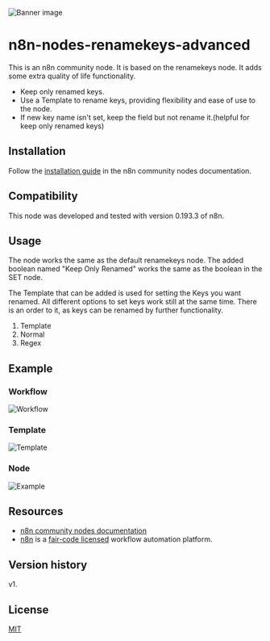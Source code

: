 ![Banner image](https://user-images.githubusercontent.com/10284570/173569848-c624317f-42b1-45a6-ab09-f0ea3c247648.png)

# n8n-nodes-renamekeys-advanced

This is an n8n community node. It is based on the renamekeys node. It adds some extra quality of life functionality.
* Keep only renamed keys.
* Use a Template to rename keys, providing flexibility and ease of use to the node.
* If new key name isn't set, keep the field but not rename it.(helpful for keep only renamed keys)

## Installation

Follow the [installation guide](https://docs.n8n.io/integrations/community-nodes/installation/) in the n8n community nodes documentation.

## Compatibility

This node was developed and tested with version 0.193.3 of n8n.

## Usage

The node works the same as the default renamekeys node. The added boolean named "Keep Only Renamed" works the same as the boolean in the SET node.

The Template that can be added is used for setting the Keys you want renamed.
All different options to set keys work still at the same time.
There is an order to it, as keys can be renamed by further functionality.
1. Template
2. Normal
3. Regex

## Example

### Workflow
![Workflow](https://github.com/bramkn/n8n-nodes-renamekeys-advanced/blob/master/images/workflow.png)

### Template
![Template](https://github.com/bramkn/n8n-nodes-renamekeys-advanced/blob/master/images/template.png)

### Node
![Example](https://github.com/bramkn/n8n-nodes-renamekeys-advanced/blob/master/images/example.png)


## Resources

* [n8n community nodes documentation](https://docs.n8n.io/integrations/community-nodes/)
* [n8n](https://n8n.io/) is a [fair-code licensed](https://docs.n8n.io/reference/license/) workflow automation platform.

## Version history

v1.

## License

[MIT](https://github.com/n8n-io/n8n-nodes-starter/blob/master/LICENSE.md)
